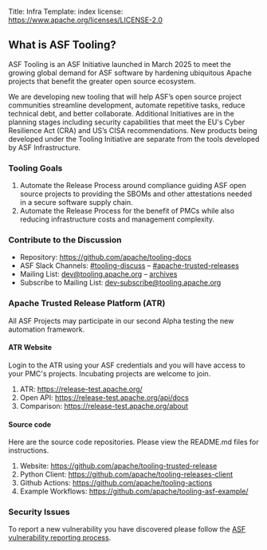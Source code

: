 Title: Infra
Template: index
license: https://www.apache.org/licenses/LICENSE-2.0

## What is ASF Tooling?

ASF Tooling is an ASF Initiative launched in March 2025 to meet the growing global demand
for ASF software by hardening ubiquitous Apache projects that benefit the greater
open source ecosystem.

We are developing new tooling that will help ASF’s open source project communities
streamline development, automate repetitive tasks, reduce technical debt, and better
collaborate. Additional Initiatives are in the planning stages including security
capabilities that meet the EU's Cyber Resilience Act (CRA) and US’s CISA recommendations.
New products being developed under the Tooling Initiative are separate from the tools
developed by ASF Infrastructure.

### Tooling Goals

1. Automate the Release Process around compliance guiding ASF open source projects to
   providing the SBOMs and other attestations needed in a secure software supply chain.
2. Automate the Release Process for the benefit of PMCs while also reducing infrastructure
   costs and management complexity.

### Contribute to the Discussion

- Repository: https://github.com/apache/tooling-docs
- ASF Slack Channels: [#tooling-discuss](https://the-asf.slack.com/archives/C086X8CKEMB) – [#apache-trusted-releases](https://the-asf.slack.com/archives/C049WADAAQG)
- Mailing List: dev@tooling.apache.org – [archives](https://lists.apache.org/list.html?dev@tooling.apache.org)
- Subscribe to Mailing List: dev-subscribe@tooling.apache.org

### Apache Trusted Release Platform (ATR)

All ASF Projects may participate in our second Alpha testing the new automation framework.

#### ATR Website

Login to the ATR using your ASF credentials and you will have access to your PMC's projects.
Incubating projects are welcome to join.

1. ATR: https://release-test.apache.org/
2. Open API:  https://release-test.apache.org/api/docs
3. Comparison:  https://release-test.apache.org/about

#### Source code

Here are the source code repositories. Please view the README.md files for instructions.

1. Website: https://github.com/apache/tooling-trusted-release
2. Python Client: https://github.com/apache/tooling-releases-client
3. Github Actions: https://github.com/apache/tooling-actions
4. Example Workflows: https://github.com/apache/tooling-asf-example/

### Security Issues

To report a new vulnerability you have discovered please follow the [ASF vulnerability reporting process](https://apache.org/security/#reporting-a-vulnerability).
